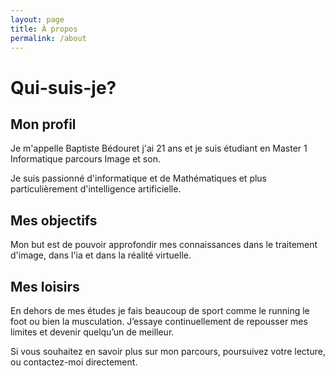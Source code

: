 ```yaml
---
layout: page
title: À propos
permalink: /about
---
```


# Qui-suis-je?

## Mon profil

Je m'appelle Baptiste Bédouret j'ai 21 ans et je suis étudiant en Master 1 Informatique parcours Image et son.

Je suis passionné d'informatique et de Mathématiques et plus particulièrement d'intelligence artificielle.

## Mes objectifs

Mon but est de pouvoir approfondir mes connaissances dans le traitement d'image, dans l'ia et dans la réalité virtuelle. 

## Mes loisirs

En dehors de mes études je fais beaucoup de sport comme le running le foot ou bien la musculation. J’essaye continuellement de repousser mes limites et devenir quelqu’un de meilleur.

Si vous souhaitez en savoir plus sur mon parcours, poursuivez votre lecture, ou contactez-moi directement.


